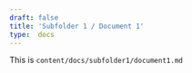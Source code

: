 ```yaml
---
draft: false
title: 'Subfolder 1 / Document 1'
type:  docs
---
```


This is `content/docs/subfolder1/document1.md`
